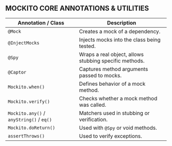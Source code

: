 MOCKITO CORE ANNOTATIONS & UTILITIES
------------------------------------

| Annotation / Class | Description |
| --- | --- |
| `@Mock` | Creates a mock of a dependency. |
| `@InjectMocks` | Injects mocks into the class being tested. |
| `@Spy` | Wraps a real object, allows stubbing specific methods. |
| `@Captor` | Captures method arguments passed to mocks. |
| `Mockito.when()` | Defines behavior of a mock method. |
| `Mockito.verify()` | Checks whether a mock method was called. |
| `Mockito.any()` / `anyString()` / `eq()` | Matchers used in stubbing or verification. |
| `Mockito.doReturn()` | Used with `@Spy` or void methods. |
| `assertThrows()` | Used to verify exceptions. |
